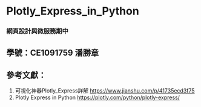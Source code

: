 # Plotly_Express_in_Python
### 網頁設計與微服務期中
## 學號：CE1091759 潘勝章


## 參考文獻：
1. 可視化神器Plotly_Express詳解 <https://www.jianshu.com/p/41735ecd3f75>
2. Plotly Express in Python <https://plotly.com/python/plotly-express/>
